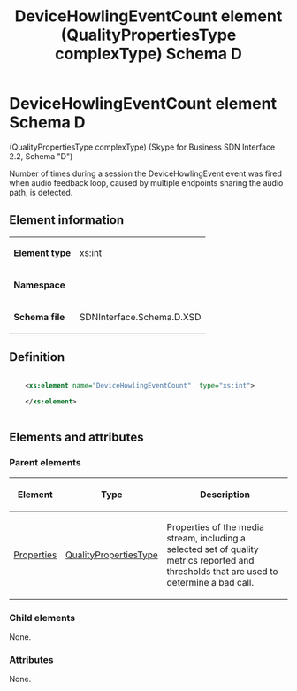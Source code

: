 ﻿---
title: DeviceHowlingEventCount element (QualityPropertiesType complexType) Schema D
TOCTitle: DeviceHowlingEventCount element
ms:assetid: 09ee9cad-554d-56de-0498-1bc8b1d63f53
ms:mtpsurl: https://msdn.microsoft.com/library/Mt149472(v=office.16)
ms:contentKeyID: 65855419
ms.date: 08/24/2015
mtps_version: v=office.16
dev_langs:
- xml
---

# DeviceHowlingEventCount element Schema D

(QualityPropertiesType complexType) (Skype for Business SDN Interface 2.2, Schema "D")

Number of times during a session the DeviceHowlingEvent event was fired when audio feedback loop, caused by multiple endpoints sharing the audio path, is detected. 

## Element information

<table>
<colgroup>
<col />
<col />
</colgroup>
<tbody>
<tr class="odd">
<td><p><strong>Element type</strong></p></td>
<td><p>xs:int</p></td>
</tr>
<tr class="even">
<td><p><strong>Namespace</strong></p></td>
<td><p></p></td>
</tr>
<tr class="odd">
<td><p><strong>Schema file</strong></p></td>
<td><p>SDNInterface.Schema.D.XSD</p></td>
</tr>
</tbody>
</table>


## Definition

```xml

    <xs:element name="DeviceHowlingEventCount"  type="xs:int">
    
    </xs:element>
  
```

## Elements and attributes

### Parent elements

<table>
<colgroup>
<col />
<col />
<col />
</colgroup>
<thead>
<tr class="header">
<th><p>Element</p></th>
<th><p>Type</p></th>
<th><p>Description</p></th>
</tr>
</thead>
<tbody>
<tr class="odd">
<td><p><a href="properties-element-qualitytype-complextype-skype-for-business-sdn-interface-2-2-schema-d.md">Properties</a></p></td>
<td><p><a href="qualitypropertiestype-complextype-skype-for-business-sdn-interface-2-2-schema-d.md">QualityPropertiesType</a></p></td>
<td><p>Properties of the media stream, including a selected set of quality metrics reported and thresholds that are used to determine a bad call.</p></td>
</tr>
</tbody>
</table>


### Child elements

None.

### Attributes

None.

